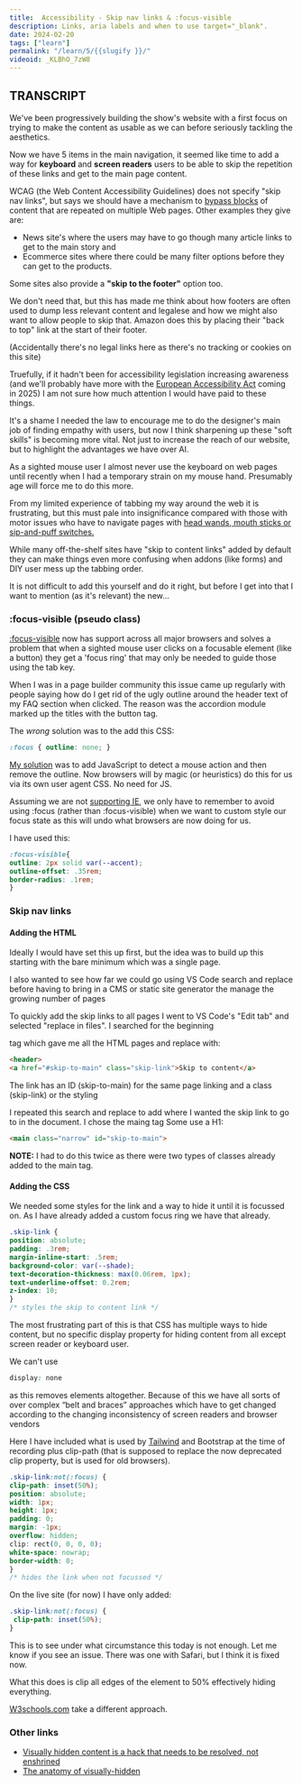 ```yaml
---
title:  Accessibility - Skip nav links & :focus-visible
description: Links, aria labels and when to use target="_blank". 
date: 2024-02-20
tags: ["learn"]
permalink: "/learn/5/{{slugify }}/"
videoid: _KLBhO_7zW8
---
```


TRANSCRIPT
----------

We've been progressively building the show's website with a first focus on trying to make the content as usable as we can before seriously tackling the aesthetics.

Now we have 5 items in the main navigation, it seemed like time to add a way for **keyboard** and **screen readers** users to be able to skip the repetition of these links and get to the main page content.

WCAG (the Web Content Accessibility Guidelines) does not specify "skip nav links", but says we should have a mechanism to [bypass blocks](https://www.w3.org/WAI/WCAG21/Understanding/bypass-blocks.html) of content that are repeated on multiple Web pages. Other examples they give are:

*   News site's where the users may have to go though many article links to get to the main story and
*   Ecommerce sites where there could be many filter options before they can get to the products.

Some sites also provide a **"skip to the footer"** option too.

We don't need that, but this has made me think about how footers are often used to dump less relevant content and legalese and how we might also want to allow people to skip that. Amazon does this by placing their "back to top" link at the start of their footer.

(Accidentally there's no legal links here as there's no tracking or cookies on this site)

Truefully, if it hadn't been for accessibility legislation increasing awareness (and we'll probably have more with the [European Accessibility Act](https://ec.europa.eu/social/main.jsp?catId=1202) coming in 2025) I am not sure how much attention I would have paid to these things.

It's a shame I needed the law to encourage me to do the designer's main job of finding empathy with users, but now I think sharpening up these "soft skills" is becoming more vital. Not just to increase the reach of our website, but to highlight the advantages we have over AI.

As a sighted mouse user I almost never use the keyboard on web pages until recently when I had a temporary strain on my mouse hand. Presumably age will force me to do this more.

From my limited experience of tabbing my way around the web it is frustrating, but this must pale into insignificance compared with those with motor issues who have to navigate pages with [head wands, mouth sticks or sip-and-puff switches.](https://webaim.org/articles/motor/assistive)

While many off-the-shelf sites have "skip to content links" added by default they can make things even more confusing when addons (like forms) and DIY user mess up the tabbing order.

It is not difficult to add this yourself and do it right, but before I get into that I want to mention (as it's relevant) the new…

### :focus-visible (pseudo class)

[:focus-visible](https://developer.mozilla.org/en-US/docs/Web/CSS/:focus-visible) now has support across all major browsers and solves a problem that when a sighted mouse user clicks on a focusable element (like a button) they get a 'focus ring' that may only be needed to guide those using the tab key.

When I was in a page builder community this issue came up regularly with people saying how do I get rid of the ugly outline around the header text of my FAQ section when clicked. The reason was the accordion module marked up the titles with the button tag.

The _wrong_ solution was to the add this CSS:

```css
:focus { outline: none; }
```

[My solution](https://www.a11yproject.com/posts/never-remove-css-outlines/) was to add JavaScript to detect a mouse action and then remove the outline. Now browsers will by magic (or heuristics) do this for us via its own user agent CSS. No need for JS.

Assuming we are not [supporting IE](https://caniuse.com/?search=focus-visible), we only have to remember to avoid using :focus (rather than :focus-visible) when we want to custom style our focus state as this will undo what browsers are now doing for us.

I have used this:

```css
:focus-visible{
outline: 2px solid var(--accent);
outline-offset: .35rem;
border-radius: .1rem;
} 
```
### Skip nav links

#### Adding the HTML

Ideally I would have set this up first, but the idea was to build up this starting with the bare minimum which was a single page.

I also wanted to see how far we could go using VS Code search and replace before having to bring in a CMS or static site generator the manage the growing number of pages

To quickly add the skip links to all pages I went to VS Code's "Edit tab" and selected "replace in files". I searched for the beginning

tag which gave me all the HTML pages and replace with:
```html
<header>
<a href="#skip-to-main" class="skip-link">Skip to content</a>    
```
The link has an ID (skip-to-main) for the same page linking and a class (skip-link) or the styling

I repeated this search and replace to add where I wanted the skip link to go to in the document. I chose the maing tag Some use a H1:

```html
<main class="narrow" id="skip-to-main">
```
**NOTE:** I had to do this twice as there were two types of classes already added to the main tag.

#### Adding the CSS

We needed some styles for the link and a way to hide it until it is focussed on. As I have already added a custom focus ring we have that already.
```css
.skip-link {
position: absolute; 
padding: .3rem;
margin-inline-start: .5rem;
background-color: var(--shade);  
text-decoration-thickness: max(0.06rem, 1px);
text-underline-offset: 0.2rem; 
z-index: 10;
}  
/* styles the skip to content link */
```

The most frustrating part of this is that CSS has multiple ways to hide content, but no specific display property for hiding content from all except screen reader or keyboard user.

We can't use

```css
display: none 
```

as this removes elements altogether. Because of this we have all sorts of over complex “belt and braces” approaches which have to get changed according to the changing inconsistency of screen readers and browser vendors

Here I have included what is used by [Tailwind](https://tailwindcss.com/docs/screen-readers) and Bootstrap at the time of recording plus clip-path (that is supposed to replace the now deprecated clip property, but is used for old browsers).

```css
.skip-link:not(:focus) { 
clip-path: inset(50%);
position: absolute;
width: 1px; 
height: 1px;
padding: 0;
margin: -1px;
overflow: hidden;
clip: rect(0, 0, 0, 0); 
white-space: nowrap;
border-width: 0;
}
/* hides the link when not focussed */
```

On the live site (for now) I have only added:
```css
.skip-link:not(:focus) { 
 clip-path: inset(50%);
}
```

This is to see under what circumstance this today is not enough. Let me know if you see an issue. There was one with Safari, but I think it is fixed now.

What this does is clip all edges of the element to 50% effectively hiding everything.

[W3schools.com](https://www.w3schools.com/accessibility/accessibility_skip_links.php) take a different approach.

### Other links

*   [Visually hidden content is a hack that needs to be resolved, not enshrined](https://www.scottohara.me/blog/2023/03/21/visually-hidden-hack)
*   [The anatomy of visually-hidden](https://www.tpgi.com/the-anatomy-of-visually-hidden/)
